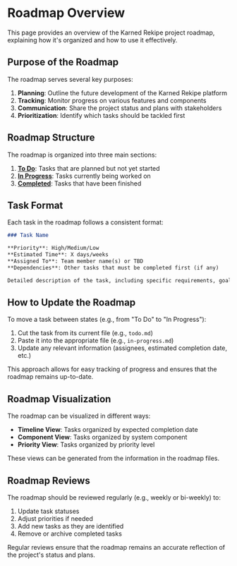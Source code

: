 # Roadmap Overview

This page provides an overview of the Karned Rekipe project roadmap, explaining how it's organized and how to use it effectively.

## Purpose of the Roadmap

The roadmap serves several key purposes:

1. **Planning**: Outline the future development of the Karned Rekipe platform
2. **Tracking**: Monitor progress on various features and components
3. **Communication**: Share the project status and plans with stakeholders
4. **Prioritization**: Identify which tasks should be tackled first

## Roadmap Structure

The roadmap is organized into three main sections:

1. **[To Do](todo.md)**: Tasks that are planned but not yet started
2. **[In Progress](in-progress.md)**: Tasks currently being worked on
3. **[Completed](completed.md)**: Tasks that have been finished

## Task Format

Each task in the roadmap follows a consistent format:

```markdown
### Task Name

**Priority**: High/Medium/Low
**Estimated Time**: X days/weeks
**Assigned To**: Team member name(s) or TBD
**Dependencies**: Other tasks that must be completed first (if any)

Detailed description of the task, including specific requirements, goals, and any other relevant information.
```

## How to Update the Roadmap

To move a task between states (e.g., from "To Do" to "In Progress"):

1. Cut the task from its current file (e.g., `todo.md`)
2. Paste it into the appropriate file (e.g., `in-progress.md`)
3. Update any relevant information (assignees, estimated completion date, etc.)

This approach allows for easy tracking of progress and ensures that the roadmap remains up-to-date.

## Roadmap Visualization

The roadmap can be visualized in different ways:

- **Timeline View**: Tasks organized by expected completion date
- **Component View**: Tasks organized by system component
- **Priority View**: Tasks organized by priority level

These views can be generated from the information in the roadmap files.

## Roadmap Reviews

The roadmap should be reviewed regularly (e.g., weekly or bi-weekly) to:

1. Update task statuses
2. Adjust priorities if needed
3. Add new tasks as they are identified
4. Remove or archive completed tasks

Regular reviews ensure that the roadmap remains an accurate reflection of the project's status and plans.